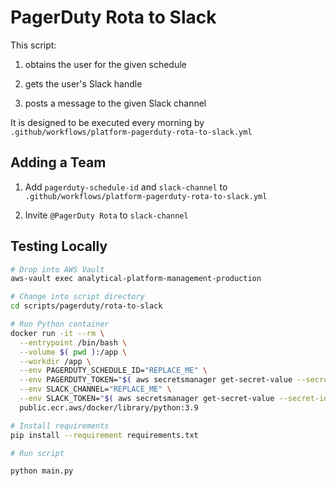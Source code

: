 # PagerDuty Rota to Slack

This script:

1. obtains the user for the given schedule

1. gets the user's Slack handle

1. posts a message to the given Slack channel

It is designed to be executed every morning by `.github/workflows/platform-pagerduty-rota-to-slack.yml`

## Adding a Team

1. Add `pagerduty-schedule-id` and `slack-channel` to `.github/workflows/platform-pagerduty-rota-to-slack.yml`

1. Invite `@PagerDuty Rota` to `slack-channel`

## Testing Locally
<!-- markdownlint-disable MD013 -->
```bash
# Drop into AWS Vault
aws-vault exec analytical-platform-management-production

# Change into script directory
cd scripts/pagerduty/rota-to-slack

# Run Python container
docker run -it --rm \
  --entrypoint /bin/bash \
  --volume $( pwd ):/app \
  --workdir /app \
  --env PAGERDUTY_SCHEDULE_ID="REPLACE_ME" \
  --env PAGERDUTY_TOKEN="$( aws secretsmanager get-secret-value --secret-id pagerduty-token --query SecretString --output text )" \
  --env SLACK_CHANNEL="REPLACE_ME" \
  --env SLACK_TOKEN="$( aws secretsmanager get-secret-value --secret-id slack-pagerduty-rota-token --query SecretString --output text )" \
  public.ecr.aws/docker/library/python:3.9

# Install requirements
pip install --requirement requirements.txt

# Run script

python main.py
```
<!-- markdownlint-enable MD013 -->
